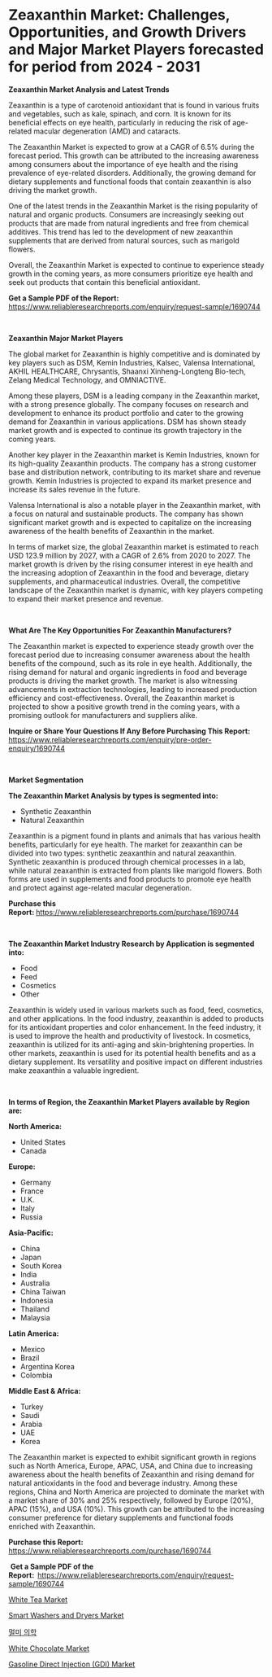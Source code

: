 <p><h1>Zeaxanthin Market: Challenges, Opportunities, and Growth Drivers and Major Market Players forecasted for period from 2024 - 2031</h1></p><p><strong>Zeaxanthin Market Analysis and Latest Trends</strong></p>
<p><p>Zeaxanthin is a type of carotenoid antioxidant that is found in various fruits and vegetables, such as kale, spinach, and corn. It is known for its beneficial effects on eye health, particularly in reducing the risk of age-related macular degeneration (AMD) and cataracts.</p><p>The Zeaxanthin Market is expected to grow at a CAGR of 6.5% during the forecast period. This growth can be attributed to the increasing awareness among consumers about the importance of eye health and the rising prevalence of eye-related disorders. Additionally, the growing demand for dietary supplements and functional foods that contain zeaxanthin is also driving the market growth.</p><p>One of the latest trends in the Zeaxanthin Market is the rising popularity of natural and organic products. Consumers are increasingly seeking out products that are made from natural ingredients and free from chemical additives. This trend has led to the development of new zeaxanthin supplements that are derived from natural sources, such as marigold flowers.</p><p>Overall, the Zeaxanthin Market is expected to continue to experience steady growth in the coming years, as more consumers prioritize eye health and seek out products that contain this beneficial antioxidant.</p></p>
<p><strong>Get a Sample PDF of the Report:&nbsp;</strong> <a href="https://www.reliableresearchreports.com/enquiry/request-sample/1690744">https://www.reliableresearchreports.com/enquiry/request-sample/1690744</a></p>
<p>&nbsp;</p>
<p><strong>Zeaxanthin Major Market Players</strong></p>
<p><p>The global market for Zeaxanthin is highly competitive and is dominated by key players such as DSM, Kemin Industries, Kalsec, Valensa International, AKHIL HEALTHCARE, Chrysantis, Shaanxi Xinheng-Longteng Bio-tech, Zelang Medical Technology, and OMNIACTIVE. </p><p>Among these players, DSM is a leading company in the Zeaxanthin market, with a strong presence globally. The company focuses on research and development to enhance its product portfolio and cater to the growing demand for Zeaxanthin in various applications. DSM has shown steady market growth and is expected to continue its growth trajectory in the coming years.</p><p>Another key player in the Zeaxanthin market is Kemin Industries, known for its high-quality Zeaxanthin products. The company has a strong customer base and distribution network, contributing to its market share and revenue growth. Kemin Industries is projected to expand its market presence and increase its sales revenue in the future.</p><p>Valensa International is also a notable player in the Zeaxanthin market, with a focus on natural and sustainable products. The company has shown significant market growth and is expected to capitalize on the increasing awareness of the health benefits of Zeaxanthin in the market.</p><p>In terms of market size, the global Zeaxanthin market is estimated to reach USD 123.9 million by 2027, with a CAGR of 2.6% from 2020 to 2027. The market growth is driven by the rising consumer interest in eye health and the increasing adoption of Zeaxanthin in the food and beverage, dietary supplements, and pharmaceutical industries. Overall, the competitive landscape of the Zeaxanthin market is dynamic, with key players competing to expand their market presence and revenue.</p></p>
<p>&nbsp;</p>
<p><strong>What Are The Key Opportunities For Zeaxanthin Manufacturers?</strong></p>
<p><p>The Zeaxanthin market is expected to experience steady growth over the forecast period due to increasing consumer awareness about the health benefits of the compound, such as its role in eye health. Additionally, the rising demand for natural and organic ingredients in food and beverage products is driving the market growth. The market is also witnessing advancements in extraction technologies, leading to increased production efficiency and cost-effectiveness. Overall, the Zeaxanthin market is projected to show a positive growth trend in the coming years, with a promising outlook for manufacturers and suppliers alike.</p></p>
<p><strong>Inquire or Share Your Questions If Any Before Purchasing This Report:</strong> <a href="https://www.reliableresearchreports.com/enquiry/pre-order-enquiry/1690744">https://www.reliableresearchreports.com/enquiry/pre-order-enquiry/1690744</a></p>
<p>&nbsp;</p>
<p><strong>Market Segmentation</strong></p>
<p><strong>The Zeaxanthin Market Analysis by types is segmented into:</strong></p>
<p><ul><li>Synthetic Zeaxanthin</li><li>Natural Zeaxanthin</li></ul></p>
<p><p>Zeaxanthin is a pigment found in plants and animals that has various health benefits, particularly for eye health. The market for zeaxanthin can be divided into two types: synthetic zeaxanthin and natural zeaxanthin. Synthetic zeaxanthin is produced through chemical processes in a lab, while natural zeaxanthin is extracted from plants like marigold flowers. Both forms are used in supplements and food products to promote eye health and protect against age-related macular degeneration.</p></p>
<p><strong>Purchase this Report:&nbsp;</strong><a href="https://www.reliableresearchreports.com/purchase/1690744">https://www.reliableresearchreports.com/purchase/1690744</a></p>
<p>&nbsp;</p>
<p><strong>The Zeaxanthin Market Industry Research by Application is segmented into:</strong></p>
<p><ul><li>Food</li><li>Feed</li><li>Cosmetics</li><li>Other</li></ul></p>
<p><p>Zeaxanthin is widely used in various markets such as food, feed, cosmetics, and other applications. In the food industry, zeaxanthin is added to products for its antioxidant properties and color enhancement. In the feed industry, it is used to improve the health and productivity of livestock. In cosmetics, zeaxanthin is utilized for its anti-aging and skin-brightening properties. In other markets, zeaxanthin is used for its potential health benefits and as a dietary supplement. Its versatility and positive impact on different industries make zeaxanthin a valuable ingredient.</p></p>
<p>&nbsp;</p>
<p><strong>In terms of Region, the Zeaxanthin Market Players available by Region are:</strong></p>
<p>
    <p> <strong> North America: </strong>
        <ul>
            <li>United States</li>
            <li>Canada</li>
        </ul>
        </p> 
    <p> <strong> Europe: </strong>
        <ul>
            <li>Germany</li>
            <li>France</li>
            <li>U.K.</li>
            <li>Italy</li>
            <li>Russia</li>
        </ul>
        </p> 
    <p> <strong> Asia-Pacific: </strong>
        <ul>
            <li>China</li>
            <li>Japan</li>
            <li>South Korea</li>
            <li>India</li>
            <li>Australia</li>
            <li>China Taiwan</li>
            <li>Indonesia</li>
            <li>Thailand</li>
            <li>Malaysia</li>
        </ul>
        </p> 
    <p> <strong> Latin America: </strong>
        <ul>
            <li>Mexico</li>
            <li>Brazil</li>
            <li>Argentina Korea</li>
            <li>Colombia</li>
        </ul>
        </p> 
    <p> <strong> Middle East & Africa: </strong>
        <ul>
            <li>Turkey</li>
            <li>Saudi</li>
            <li>Arabia</li>
            <li>UAE</li>
            <li>Korea</li>
        </ul>
    </p>
    </p>
<p><p>The Zeaxanthin market is expected to exhibit significant growth in regions such as North America, Europe, APAC, USA, and China due to increasing awareness about the health benefits of Zeaxanthin and rising demand for natural antioxidants in the food and beverage industry. Among these regions, China and North America are projected to dominate the market with a market share of 30% and 25% respectively, followed by Europe (20%), APAC (15%), and USA (10%). This growth can be attributed to the increasing consumer preference for dietary supplements and functional foods enriched with Zeaxanthin.</p></p>
<p><strong>Purchase this Report: </strong><a href="https://www.reliableresearchreports.com/purchase/1690744">https://www.reliableresearchreports.com/purchase/1690744</a></p>
<p>&nbsp;<strong>Get a Sample PDF of the Report:&nbsp;&nbsp;</strong><a href="https://www.reliableresearchreports.com/enquiry/request-sample/1690744">https://www.reliableresearchreports.com/enquiry/request-sample/1690744</a></p>
<p><strong></strong></p>
<p><p><a href="https://github.com/biheemgalvinlouises6hokrh3h/Market-Research-Report-List-1/blob/main/white-tea-market.md">White Tea Market</a></p><p><a href="https://www.linkedin.com/pulse/smart-washers-dryers-market-size-share-amp-trends-analysis-s4m0e?trackingId=m9hSzW4Z8N1shrHGAt5arg%3D%3D">Smart Washers and Dryers Market</a></p><p><a href="https://github.com/hxzi07639916/Market-Research-Report-List-1/blob/main/993543216109.md">멀미 의학</a></p><p><a href="https://github.com/guneycigdem35/Market-Research-Report-List-2/blob/main/white-chocolate-market.md">White Chocolate Market</a></p><p><a href="https://issuu.com/reportprime-2/docs/gasoline-direct-injection-gdi-market-size-2030.ppt">Gasoline Direct Injection (GDI) Market</a></p></p>